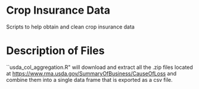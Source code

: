 # Crop Insurance Data 
Scripts to help obtain and clean crop insurance data

# Description of Files
``usda_col_aggregation.R" will download and extract all the .zip files located at https://www.rma.usda.gov/SummaryOfBusiness/CauseOfLoss and combine them into a single data frame that is exported as a csv file.
